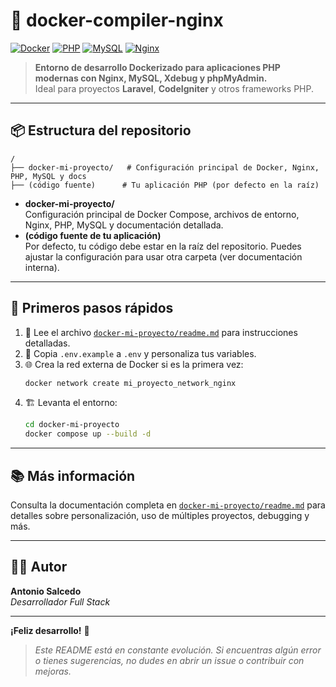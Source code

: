 # 🚀 docker-compiler-nginx

[![Docker](https://img.shields.io/badge/Docker-20.10%2B-blue?logo=docker)](https://www.docker.com/)
[![PHP](https://img.shields.io/badge/PHP-8.4.8-purple?logo=php)](https://php.net/)
[![MySQL](https://img.shields.io/badge/MySQL-8.0-orange?logo=mysql)](https://mysql.com/)
[![Nginx](https://img.shields.io/badge/Nginx-1.28-green?logo=nginx)](https://nginx.org/)

> **Entorno de desarrollo Dockerizado para aplicaciones PHP modernas con Nginx, MySQL, Xdebug y phpMyAdmin.**  
> Ideal para proyectos **Laravel**, **CodeIgniter** y otros frameworks PHP.

---

## 📦 Estructura del repositorio

```
/
├── docker-mi-proyecto/   # Configuración principal de Docker, Nginx, PHP, MySQL y docs
├── (código fuente)      # Tu aplicación PHP (por defecto en la raíz)
```

- **docker-mi-proyecto/**  
  Configuración principal de Docker Compose, archivos de entorno, Nginx, PHP, MySQL y documentación detallada.
- **(código fuente de tu aplicación)**  
  Por defecto, tu código debe estar en la raíz del repositorio. Puedes ajustar la configuración para usar otra carpeta (ver documentación interna).

---

## 🚀 Primeros pasos rápidos

1. 📖 Lee el archivo [`docker-mi-proyecto/readme.md`](docker-mi-proyecto/readme.md) para instrucciones detalladas.
2. 📝 Copia `.env.example` a `.env` y personaliza tus variables.
3. 🌐 Crea la red externa de Docker si es la primera vez:
    ```bash
    docker network create mi_proyecto_network_nginx
    ```
4. 🏗️ Levanta el entorno:
    ```bash
    cd docker-mi-proyecto
    docker compose up --build -d
    ```

---

## 📚 Más información

Consulta la documentación completa en [`docker-mi-proyecto/readme.md`](docker-mi-proyecto/readme.md) para detalles sobre personalización, uso de múltiples proyectos, debugging y más.

---

## 👨‍💻 Autor

**Antonio Salcedo**  
_Desarrollador Full Stack_

---

**¡Feliz desarrollo!** 🚀

> _Este README está en constante evolución. Si encuentras algún error o tienes sugerencias, no dudes en abrir un issue o contribuir con mejoras._
